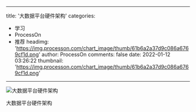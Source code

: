 
---
title: '大数据平台硬件架构'
categories: 
 - 学习
 - ProcessOn
 - 推荐
headimg: 'https://img.processon.com/chart_image/thumb/61b6a2a37d9c086a6769cf1d.png'
author: ProcessOn
comments: false
date: 2022-01-12 03:26:22
thumbnail: 'https://img.processon.com/chart_image/thumb/61b6a2a37d9c086a6769cf1d.png'
---

<div>   
<img class="thumb" alt="大数据平台硬件架构" src="https://img.processon.com/chart_image/thumb/61b6a2a37d9c086a6769cf1d.png" referrerpolicy="no-referrer">
<p>大数据平台硬件架构</p>  
</div>
            